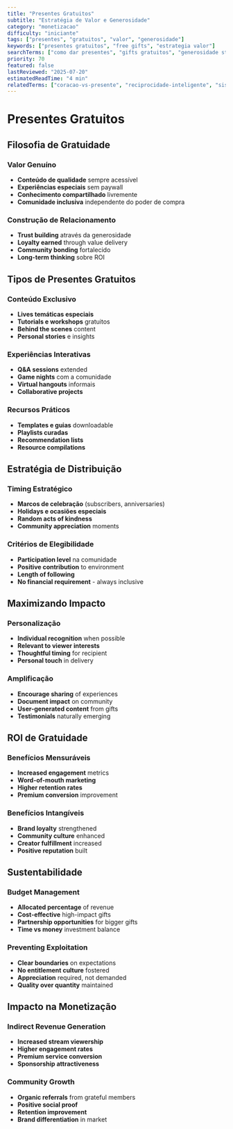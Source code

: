 ```yaml
---
title: "Presentes Gratuitos"
subtitle: "Estratégia de Valor e Generosidade"
category: "monetizacao"
difficulty: "iniciante"
tags: ["presentes", "gratuitos", "valor", "generosidade"]
keywords: ["presentes gratuitos", "free gifts", "estrategia valor"]
searchTerms: ["como dar presentes", "gifts gratuitos", "generosidade streaming"]
priority: 70
featured: false
lastReviewed: "2025-07-20"
estimatedReadTime: "4 min"
relatedTerms: ["coracao-vs-presente", "reciprocidade-inteligente", "sistema-70-30"]
---
```


# Presentes Gratuitos

## Filosofia de Gratuidade

### Valor Genuíno
- **Conteúdo de qualidade** sempre acessível
- **Experiências especiais** sem paywall
- **Conhecimento compartilhado** livremente
- **Comunidade inclusiva** independente do poder de compra

### Construção de Relacionamento
- **Trust building** através da generosidade
- **Loyalty earned** through value delivery
- **Community bonding** fortalecido
- **Long-term thinking** sobre ROI

## Tipos de Presentes Gratuitos

### Conteúdo Exclusivo
- **Lives temáticas especiais**
- **Tutorials e workshops** gratuitos
- **Behind the scenes** content
- **Personal stories** e insights

### Experiências Interativas
- **Q&A sessions** extended
- **Game nights** com a comunidade
- **Virtual hangouts** informais
- **Collaborative projects**

### Recursos Práticos
- **Templates e guias** downloadable
- **Playlists curadas**
- **Recommendation lists**
- **Resource compilations**

## Estratégia de Distribuição

### Timing Estratégico
- **Marcos de celebração** (subscribers, anniversaries)
- **Holidays e ocasiões especiais**
- **Random acts of kindness**
- **Community appreciation** moments

### Critérios de Elegibilidade
- **Participation level** na comunidade
- **Positive contribution** to environment
- **Length of following**
- **No financial requirement** - always inclusive

## Maximizando Impacto

### Personalização
- **Individual recognition** when possible
- **Relevant to viewer interests**
- **Thoughtful timing** for recipient
- **Personal touch** in delivery

### Amplificação
- **Encourage sharing** of experiences
- **Document impact** on community
- **User-generated content** from gifts
- **Testimonials** naturally emerging

## ROI de Gratuidade

### Benefícios Mensuráveis
- **Increased engagement** metrics
- **Word-of-mouth marketing**
- **Higher retention rates**
- **Premium conversion** improvement

### Benefícios Intangíveis
- **Brand loyalty** strengthened
- **Community culture** enhanced
- **Creator fulfillment** increased
- **Positive reputation** built

## Sustentabilidade

### Budget Management
- **Allocated percentage** of revenue
- **Cost-effective** high-impact gifts
- **Partnership opportunities** for bigger gifts
- **Time vs money** investment balance

### Preventing Exploitation
- **Clear boundaries** on expectations
- **No entitlement culture** fostered
- **Appreciation** required, not demanded
- **Quality over quantity** maintained

## Impacto na Monetização

### Indirect Revenue Generation
- **Increased stream viewership**
- **Higher engagement rates**
- **Premium service conversion**
- **Sponsorship attractiveness**

### Community Growth
- **Organic referrals** from grateful members
- **Positive social proof**
- **Retention improvement**
- **Brand differentiation** in market